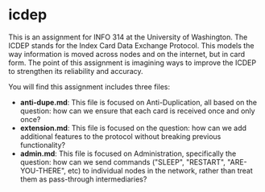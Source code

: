 # icdep
This is an assignment for INFO 314 at the University of Washington. The ICDEP stands for the Index Card Data Exchange Protocol. This models the way information is moved across nodes and on the internet, but in card form. The point of this assignment is imagining ways to improve the ICDEP to strengthen its reliability and accuracy.

You will find this assignment includes three files:
* **anti-dupe.md**: This file is focused on Anti-Duplication, all based on the question: how can we ensure that each card is received once and only once?
* **extension.md**: This file is focused on the question: how can we add additional features to the protocol without breaking previous functionality?
* **admin.md**: This file is focused on Administration, specifically the question: how can we send commands ("SLEEP", "RESTART", "ARE-YOU-THERE", etc) to individual nodes in the network, rather than treat them as pass-through intermediaries?
